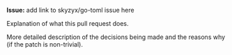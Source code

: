 **Issue:** add link to skyzyx/go-toml issue here

Explanation of what this pull request does.

More detailed description of the decisions being made and the reasons why (if the patch is non-trivial).
